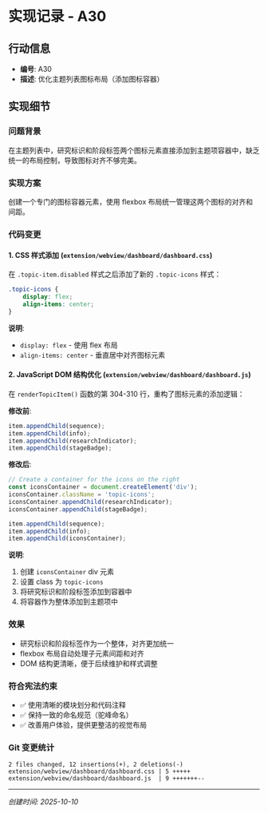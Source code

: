 # 实现记录 - A30

## 行动信息
- **编号**: A30
- **描述**: 优化主题列表图标布局（添加图标容器）

## 实现细节

### 问题背景
在主题列表中，研究标识和阶段标签两个图标元素直接添加到主题项容器中，缺乏统一的布局控制，导致图标对齐不够完美。

### 实现方案
创建一个专门的图标容器元素，使用 flexbox 布局统一管理这两个图标的对齐和间距。

### 代码变更

#### 1. CSS 样式添加 (`extension/webview/dashboard/dashboard.css`)

在 `.topic-item.disabled` 样式之后添加了新的 `.topic-icons` 样式：

```css
.topic-icons {
    display: flex;
    align-items: center;
}
```

**说明**:
- `display: flex` - 使用 flex 布局
- `align-items: center` - 垂直居中对齐图标元素

#### 2. JavaScript DOM 结构优化 (`extension/webview/dashboard/dashboard.js`)

在 `renderTopicItem()` 函数的第 304-310 行，重构了图标元素的添加逻辑：

**修改前**:
```javascript
item.appendChild(sequence);
item.appendChild(info);
item.appendChild(researchIndicator);
item.appendChild(stageBadge);
```

**修改后**:
```javascript
// Create a container for the icons on the right
const iconsContainer = document.createElement('div');
iconsContainer.className = 'topic-icons';
iconsContainer.appendChild(researchIndicator);
iconsContainer.appendChild(stageBadge);

item.appendChild(sequence);
item.appendChild(info);
item.appendChild(iconsContainer);
```

**说明**:
1. 创建 `iconsContainer` div 元素
2. 设置 class 为 `topic-icons`
3. 将研究标识和阶段标签添加到容器中
4. 将容器作为整体添加到主题项中

### 效果
- 研究标识和阶段标签作为一个整体，对齐更加统一
- flexbox 布局自动处理子元素间距和对齐
- DOM 结构更清晰，便于后续维护和样式调整

### 符合宪法约束
- ✅ 使用清晰的模块划分和代码注释
- ✅ 保持一致的命名规范（驼峰命名）
- ✅ 改善用户体验，提供更整洁的视觉布局

### Git 变更统计
```
2 files changed, 12 insertions(+), 2 deletions(-)
extension/webview/dashboard/dashboard.css | 5 +++++
extension/webview/dashboard/dashboard.js  | 9 +++++++--
```

---
*创建时间: 2025-10-10*
